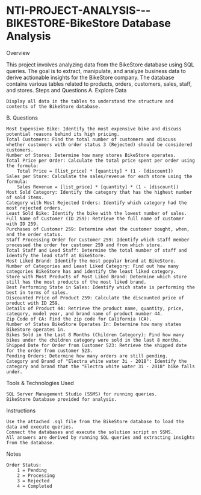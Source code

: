 # NTI-PROJECT-ANALYSIS---BIKESTORE-BikeStore Database Analysis
Overview

This project involves analyzing data from the BikeStore database using SQL queries. The goal is to extract, manipulate, and analyze business data to derive actionable insights for the BikeStore company. The database contains various tables related to products, orders, customers, sales, staff, and stores.
Steps and Questions
A. Explore Data

    Display all data in the tables to understand the structure and contents of the BikeStore database.

B. Questions

    Most Expensive Bike: Identify the most expensive bike and discuss potential reasons behind its high pricing.
    Total Customers: Find the total number of customers and discuss whether customers with order status 3 (Rejected) should be considered customers.
    Number of Stores: Determine how many stores BikeStore operates.
    Total Price per Order: Calculate the total price spent per order using the formula:
        Total Price = [list_price] * [quantity] * (1 - [discount])
    Sales per Store: Calculate the sales/revenue for each store using the formula:
        Sales Revenue = [list_price] * [quantity] * (1 - [discount])
    Most Sold Category: Identify the category that has the highest number of sold items.
    Category with Most Rejected Orders: Identify which category had the most rejected orders.
    Least Sold Bike: Identify the bike with the lowest number of sales.
    Full Name of Customer (ID 259): Retrieve the full name of customer with ID 259.
    Purchases of Customer 259: Determine what the customer bought, when, and the order status.
    Staff Processing Order for Customer 259: Identify which staff member processed the order for customer 259 and from which store.
    Total Staff and Lead Staff: Determine the total number of staff and identify the lead staff at BikeStore.
    Most Liked Brand: Identify the most popular brand at BikeStore.
    Number of Categories and Least Liked Category: Find out how many categories BikeStore has and identify the least liked category.
    Store with Most Products of Most Liked Brand: Determine which store still has the most products of the most liked brand.
    Best Performing State in Sales: Identify which state is performing the best in terms of sales.
    Discounted Price of Product 259: Calculate the discounted price of product with ID 259.
    Details of Product 44: Retrieve the product name, quantity, price, category, model year, and brand name of product number 44.
    Zip Code of CA: Find the zip code for California (CA).
    Number of States BikeStore Operates In: Determine how many states BikeStore operates in.
    Bikes Sold in the Last 8 Months (Children Category): Find how many bikes under the children category were sold in the last 8 months.
    Shipped Date for Order from Customer 523: Retrieve the shipped date for the order from customer 523.
    Pending Orders: Determine how many orders are still pending.
    Category and Brand of "Electra white water 3i - 2018": Identify the category and brand that the "Electra white water 3i - 2018" bike falls under.

Tools & Technologies Used

    SQL Server Management Studio (SSMS) for running queries.
    BikeStore Database provided for analysis.

Instructions

    Use the attached .sql file from the BikeStore database to load the data and execute queries.
    Connect the databases and execute the solution script on SSMS.
    All answers are derived by running SQL queries and extracting insights from the database.

Notes

    Order Status:
        1 = Pending
        2 = Processing
        3 = Rejected
        4 = Completed
